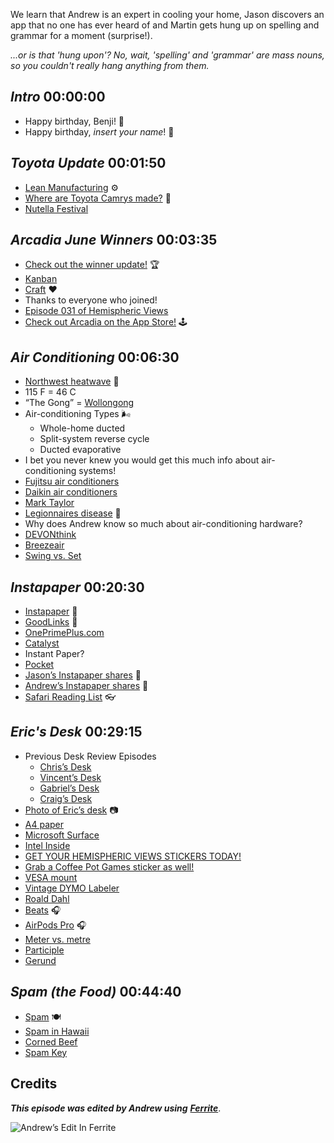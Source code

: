 We learn that Andrew is an expert in cooling your home, Jason discovers an app that no one has ever heard of and Martin gets hung up on spelling and grammar for a moment (surprise!).

_...or is that 'hung upon'? No, wait, 'spelling' and 'grammar' are mass nouns, so you couldn't really hang anything from them._

## _Intro_ 00:00:00

- Happy birthday, Benji! 🎂
- Happy birthday, _insert your name_! 🥳

## _Toyota Update_ 00:01:50

- [Lean Manufacturing](https://en.wikipedia.org/wiki/Lean_manufacturing) ⚙️
- [Where are Toyota Camrys made?](https://motorandwheels.com/where-are-toyota-camrys-made/) 🚗
- [Nutella Festival](https://www.nutella-palooza.com)

## _Arcadia June Winners_ 00:03:35

- [Check out the winner update!](https://www.craft.do/s/2p2nULIjgC3IZF) 🏆
- [Kanban](https://en.wikipedia.org/wiki/Kanban)
- [Craft](https://www.craft.do) ❤️
- Thanks to everyone who joined!
- [Episode 031 of Hemispheric Views](https://listen.hemisphericviews.com/031)
- [Check out Arcadia on the App Store!](https://apps.apple.com/us/app/arcadia-arcade-watch-games/id1479608271) 🕹

## _Air Conditioning_ 00:06:30

- [Northwest heatwave](https://en.wikipedia.org/wiki/2021_Western_North_America_heat_wave) 🥵
- 115 F = 46 C
- “The Gong” = [Wollongong](https://en.wikipedia.org/wiki/Wollongong)
- Air-conditioning Types 🌬
   - Whole-home ducted
   - Split-system reverse cycle
   - Ducted evaporative
- I bet you never knew you would get this much info about air-conditioning systems!
- [Fujitsu air conditioners](https://www.fujitsu-general.com/global/products/airconditioner.html)
- [Daikin air conditioners](https://www.daikin.com/products/ac/index.html)
- [Mark Taylor](https://en.wikipedia.org/wiki/Mark_Taylor_(cricketer))
- [Legionnaires disease](https://en.wikipedia.org/wiki/Legionnaires'_disease) 🦠
- Why does Andrew know so much about air-conditioning hardware?
- [DEVONthink](https://www.devontechnologies.com)
- [Breezeair](https://www.breezaire.com)
- [Swing vs. Set](https://www.oasis-aircon.com/blog/air-conditioner-remote-control-symbols-explained)

## _Instapaper_ 00:20:30

- [Instapaper](https://www.instapaper.com) 📖
- [GoodLinks](https://goodlinks.app) 🔗
- [OnePrimePlus.com](https://oneprimeplus.com)
- [Catalyst](https://developer.apple.com/mac-catalyst/)
- Instant Paper?
- [Pocket](http://pocket.com)
- [Jason’s Instapaper shares](https://www.instapaper.com/p/burk) 🔖
- [Andrew’s Instapaper shares](https://www.instapaper.com/p/canion) 🔖
- [Safari Reading List](https://support.apple.com/guide/safari/keep-a-reading-list-sfri35905/mac) 👓

## _Eric's Desk_ 00:29:15

- Previous Desk Review Episodes
   - [Chris’s Desk](https://listen.hemisphericviews.com/articles/chris-desk)
   - [Vincent’s Desk](https://listen.hemisphericviews.com/013)
   - [Gabriel’s Desk](https://listen.hemisphericviews.com/012)
   - [Craig’s Desk](https://listen.hemisphericviews.com/011)
- [Photo of Eric’s desk](https://cdn.hemisphericviews.com/eric_desk_2021.jpg) 📷
- [A4 paper](https://www.infobloom.com/what-is-a4-paper.htm)
- [Microsoft Surface](https://www.microsoft.com/en-us/surface)
- [Intel Inside](https://www.intel.com/content/www/us/en/company-overview/intel-inside-program.html)
- [GET YOUR HEMISPHERIC VIEWS STICKERS TODAY!](https://hemisphericviews.storenvy.com)
- [Grab a Coffee Pot Games sticker as well!](https://coffeepotgames.storenvy.com)
- [VESA mount](https://en.wikipedia.org/wiki/Flat_Display_Mounting_Interface)
- [Vintage DYMO Labeler](https://www.ebay.com/sch/i.html?_nkw=vintage+dymo+label+maker)
- [Roald Dahl](https://en.wikipedia.org/wiki/Roald_Dahl)
- [Beats](https://www.beatsbydre.com) 🎧
- [AirPods Pro](https://www.apple.com/airpods/)  🎧
- [Meter vs. metre](https://grammarist.com/spelling/meter-metre/)
- [Participle](https://en.wikipedia.org/wiki/Participle)
- [Gerund](https://en.wikipedia.org/wiki/Gerund)

## _Spam (the Food)_ 00:44:40

- [Spam](https://www.spam.com) 🍽
- [Spam in Hawaii](https://www.thehawaiiplan.com/why-do-hawaiians-love-spam/)
- [Corned Beef](https://en.wikipedia.org/wiki/Corned_beef)
- [Spam Key](http://ournostalgicmemories.blogspot.com/2015/06/spam.html)


## Credits

**_This episode was edited by Andrew using_** [**_Ferrite_**](https://www.wooji-juice.com/products/ferrite).

![Andrew’s Edit In Ferrite](https://cdn.hemisphericviews.com/Hemispheric%20Views%20Episode%20032%20Edit.png)
